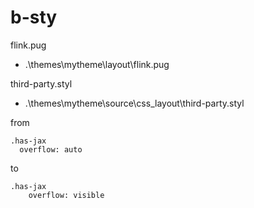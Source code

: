 # b-sty

flink.pug
- .\themes\mytheme\layout\flink.pug

third-party.styl
- .\themes\mytheme\source\css\_layout\third-party.styl


from

``````
.has-jax
  overflow: auto
``````

to

``````
.has-jax 
	overflow: visible
``````

